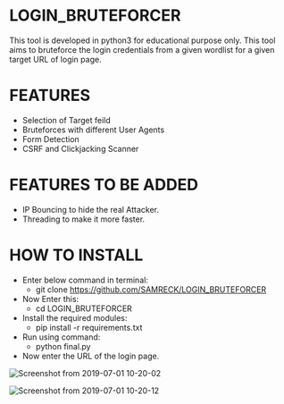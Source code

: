 # LOGIN_BRUTEFORCER
This tool is developed in python3 for educational purpose only.
This tool aims to bruteforce the login credentials from a given wordlist for a given target URL of login page. 

# FEATURES
- Selection of Target feild
- Bruteforces with different User Agents
- Form Detection
- CSRF and Clickjacking Scanner

# FEATURES TO BE ADDED
- IP Bouncing to hide the real Attacker.
- Threading to make it more faster.

# HOW TO INSTALL
- Enter below command in terminal:
  - git clone https://github.com/SAMRECK/LOGIN_BRUTEFORCER
- Now Enter this:
  - cd LOGIN_BRUTEFORCER
- Install the required modules:
  - pip install -r requirements.txt
- Run using command:
  - python final.py
- Now enter the URL of the login page.



![Screenshot from 2019-07-01 10-20-02](https://user-images.githubusercontent.com/42610642/60411459-7a6b0f80-9bea-11e9-8a93-1b367507aa2d.png)


![Screenshot from 2019-07-01 10-20-12](https://user-images.githubusercontent.com/42610642/60411464-835be100-9bea-11e9-9897-e086d7ecfb4f.png)
